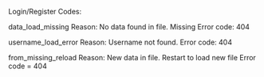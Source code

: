 Login/Register Codes:

data_load_missing
  Reason: No data found in file. Missing
  Error code: 404

username_load_error
  Reason: Username not found. 
  Error code: 404

from_missing_reload
  Reason: New data in file. Restart to load new file
  Error code = 404

